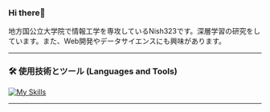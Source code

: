 ### Hi there👋

地方国公立大学院で情報工学を専攻しているNish323です。深層学習の研究をしています。また、Web開発やデータサイエンスにも興味があります。

---

### 🛠️ 使用技術とツール (Languages and Tools)

[![My Skills](https://skillicons.dev/icons?i=js,ts,html,css,react,nextjs,laravel,nodejs,python,docker,gcp,figma,vite,cpp,heroku)](https://skillicons.dev)

---
